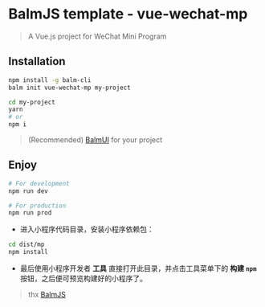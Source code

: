# BalmJS template - vue-wechat-mp

> A Vue.js project for WeChat Mini Program

## Installation

```sh
npm install -g balm-cli
balm init vue-wechat-mp my-project

cd my-project
yarn
# or
npm i
```

> (Recommended) [BalmUI](https://material.balmjs.com/) for your project

## Enjoy

```sh
# For development
npm run dev

# For production
npm run prod
```

- 进入小程序代码目录，安装小程序依赖包：

```sh
cd dist/mp
npm install
```

- 最后使用小程序开发者 **工具** 直接打开此目录，并点击工具菜单下的 **构建 `npm`** 按钮，之后便可预览构建好的小程序了。

> thx [BalmJS](https://balmjs.com/)
